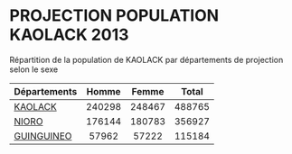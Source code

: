 # PROJECTION POPULATION KAOLACK 2013
	
Répartition de la population de KAOLACK par départements de projection selon le sexe
	
| Départements  | Homme | Femme | Total |
| --------- |:-----:|:-----:|:-----:|
| [KAOLACK](KAOLACK) | 240298 | 248467 | 488765 |
| [NIORO](NIORO) | 176144 | 180783 | 356927 |
| [GUINGUINEO](GUINGUINEO) | 57962 | 57222 | 115184 |

